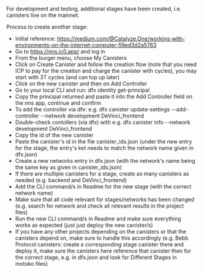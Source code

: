 For development and testing, additional stages have been created, i.e. canisters live on the mainnet.

Process to create another stage:
- Initial reference: https://medium.com/@Catalyze.One/working-with-environments-on-the-internet-computer-59ed3d2a5763
- Go to https://nns.ic0.app/ and log in
- From the burger menu, choose My Canisters
- Click on Create Canister and follow the creation flow (note that you need ICP to pay for the creation and charge the canister with cycles), you may start with 3T cycles (and can top up later)
- Click on the new canister and then on Add Controller
- Go to your local CLI and run: dfx identity get-principal
- Copy the principal returned and paste it into the Add Controller field on the nns app, continue and confirm
- To add the controller via dfx: e.g. dfx canister update-settings --add-controller <principal> --network development DeVinci_frontend
- Double-check contollers (via dfx) with e.g. dfx canister info --network development DeVinci_frontend
- Copy the id of the new canister
- Paste the canister's id in the file canister_ids.json (under the new entry for the stage, the entry's ket needs to match the network name given in dfx.json) 
- Create a new networks entry in dfx.json (with the network's name being the same key as given in canister_ids.json)
- If there are multiple canisters for a stage, create as many canisters as needed (e.g. backend and DeVinci_frontend)
- Add the CLI command/s in Readme for the new stage (with the correct network name)
- Make sure that all code relevant for stages/networks has been changed (e.g. search for network and check all relevant results in the project files)
- Run the new CLI command/s in Readme and make sure everything works as expected (just just deploy the new canister/s)
- If you have any other projects depending on the canisters or that the canisters depend on, make sure to handle this accordingly (e.g. Bebb Protocol canisters: create a corresponding stage canister there and deploy it, make sure the canisters here reference that canister then for the correct stage, e.g. in dfx.json and look for Different Stages in motoko files)